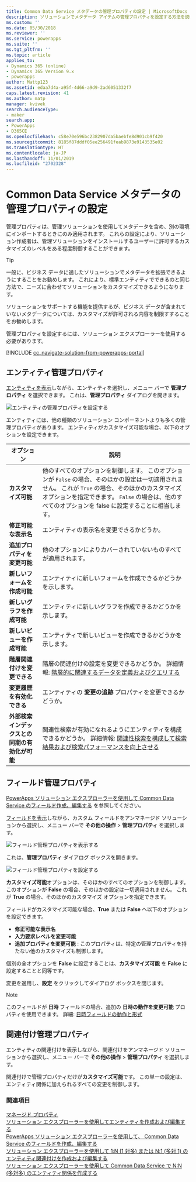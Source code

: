 ```yaml
---
title: Common Data Service メタデータの管理プロパティの設定 | MicrosoftDocs
description: ソリューションでメタデータ アイテムの管理プロパティを設定する方法を説明します
ms.custom: ''
ms.date: 05/30/2018
ms.reviewer: ''
ms.service: powerapps
ms.suite: ''
ms.tgt_pltfrm: ''
ms.topic: article
applies_to:
- Dynamics 365 (online)
- Dynamics 365 Version 9.x
- powerapps
author: Mattp123
ms.assetid: edaa7d4a-a95f-4d66-a9d9-2ad6051332f7
caps.latest.revision: 41
ms.author: matp
manager: kvivek
search.audienceType:
- maker
search.app:
- PowerApps
- D365CE
ms.openlocfilehash: c58e70e596bc2382907da5baebfe8d901cb9f420
ms.sourcegitcommit: 8185f87dddf05ee256491feab9873e9143535e02
ms.translationtype: HT
ms.contentlocale: ja-JP
ms.lasthandoff: 11/01/2019
ms.locfileid: "2702328"
---
```

# <a name="set-managed-properties-in-common-data-service-metadata"></a>Common Data Service メタデータの管理プロパティの設定 

管理プロパティは、管理ソリューションを使用してメタデータを含め、別の環境にインポートするときにのみ適用されます。 これらの設定により、ソリューション作成者は、管理ソリューションをインストールするユーザーに許可するカスタマイズのレベルをある程度制御することができます。 

> [!TIP]
> 一般に、ビジネス データに適したソリューションでメタデータを拡張できるようにすることをお勧めします。 これにより、標準エンティティでできるのと同じ方法で、ニーズに合わせてソリューションをカスタマイズできるようになります。
>
>ソリューションをサポートする機能を提供するが、ビジネス データが含まれていないメタデータについては、カスタマイズが許可される内容を制限すすることをお勧めします。

管理プロパティを設定するには、ソリューション エクスプローラーを使用する必要があります。

[!INCLUDE [cc_navigate-solution-from-powerapps-portal](../../includes/cc_navigate-solution-from-powerapps-portal.md)]

## <a name="entity-managed-properties"></a>エンティティ管理プロパティ

[エンティティを表示](create-edit-entities-solution-explorer.md#view-entities)しながら、エンティティを選択し、メニュー バーで **管理プロパティ** を選択できます。  これは、**管理プロパティ** ダイアログを開きます。

![エンティティの管理プロパティを設定する](media/set-managed-properties.png)
  
エンティティには、他の種類のソリューション コンポーネントよりも多くの管理プロパティがあります。 エンティティがカスタマイズ可能な場合、以下のオプションを設定できます。  

|オプション|説明|
|--|--|
|**カスタマイズ可能** |他のすべてのオプションを制御します。 このオプションが `False` の場合、そのほかの設定は一切適用されません。 これが `True` の場合、そのほかのカスタマイズ オプションを指定できます。 `False` の場合は、他のすべてのオプションを false に設定することに相当します。|
|**修正可能な表示名**|エンティティの表示名を変更できるかどうか。|
|**追加プロパティを変更可能** |他のオプションによりカバーされていないものすべてが適用されます。|
|**新しいフォームを作成可能**|エンティティに新しいフォームを作成できるかどうかを示します。|
|**新しいグラフを作成可能**|エンティティに新しいグラフを作成できるかどうかを示します。|
|**新しいビューを作成可能** |エンティティで新しいビューを作成できるかどうかを示します。|
|**階層関連付けを変更できる**|階層の関連付けの設定を変更できるかどうか。 詳細情報: [階層的に関連するデータを定義およびクエリする](define-query-hierarchical-data.md)|
|**変更履歴を有効化できる** |エンティティの **変更の追跡** プロパティを変更できるかどうか。|
|**外部検索インデックスとの同期の有効化が可能** |関連性検索が有効になれるようにエンティティを構成できるかどうか。 詳細情報: [関連性検索を構成して検索結果および検索パフォーマンスを向上させる](/dynamics365/customer-engagement/admin/configure-relevance-search-organization) |

## <a name="field-managed-properties"></a>フィールド管理プロパティ

[PowerApps ソリューション エクスプローラーを使用して Common Data Service のフィールド作成、編集する](create-edit-field-solution-explorer.md) を参照してください。

[フィールドを表示](create-edit-field-solution-explorer.md#view-fields)しながら、カスタム フィールドをアンマネージド ソリューションから選択し、メニュー バーで **その他の操作** >  **管理プロパティ** を選択します。

![フィールド管理プロパティを表示する](media/view-field-managed-properties-solution-explorer.png)  
  
これは、**管理プロパティ** ダイアログ ボックスを開きます。

![フィールド管理プロパティを設定する](media/set-field-managed-property.png)

**カスタマイズ可能**オプションは、そのほかのすべてのオプションを制御します。 このオプションが **False** の場合、そのほかの設定は一切適用されません。 これが **True** の場合、そのほかのカスタマイズ オプションを指定できます。  
  
フィールドがカスタマイズ可能な場合、**True** または **False** へ以下のオプションを設定できます。  
  
- **修正可能な表示名**
- **入力要求レベルを変更可能** 
- **追加プロパティを変更可能** : このプロパティは、特定の管理プロパティを持たない他のカスタマイズも制御します。

個別の全オプションを **False** に設定することは、**カスタマイズ可能** を **False** に設定することと同等です。  

変更を適用し、**設定** をクリックしてダイアログ ボックスを閉じます。

> [!NOTE]
> このフィールドが **日時** フィールドの場合、追加の **日時の動作を変更可能** プロパティを使用できます。 詳細: [日時フィールドの動作と形式](behavior-format-date-time-field.md)

## <a name="relationship-managed-properties"></a>関連付け管理プロパティ

エンティティの関連付けを表示しながら、関連付けをアンマネージド ソリューションから選択し、メニュー バーで **その他の操作** > **管理プロパティ** を選択します。
  
関連付けで管理プロパティだけが**カスタマイズ可能**です。 この単一の設定は、エンティティ関係に加えられるすべての変更を制御します。 


### <a name="see-also"></a>関連項目

[マネージド プロパティ](solutions-overview.md#managed-properties)<br />
[ソリューション エクスプローラーを使用してエンティティを作成および編集する](create-edit-entities-solution-explorer.md)<br />
[PowerApps ソリューション エクスプローラーを使用して、 Common Data Service のフィールドを作成、編集する](create-edit-field-solution-explorer.md)<br />
[ソリューション エクスプローラーを使用して 1:N (1 対多) または N:1 (多対 1) のエンティティ関連付けを作成および編集する](create-edit-1n-relationships-solution-explorer.md)<br />
[ソリューション エクスプローラーを使用して Common Data Service で N:N (多対多) のエンティティ関係を作成する](create-edit-nn-relationships-solution-explorer.md)
